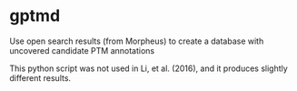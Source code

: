 # gptmd
Use open search results (from Morpheus) to create a database with uncovered candidate PTM annotations

This python script was not used in Li, et al. (2016), and it produces slightly different results.
